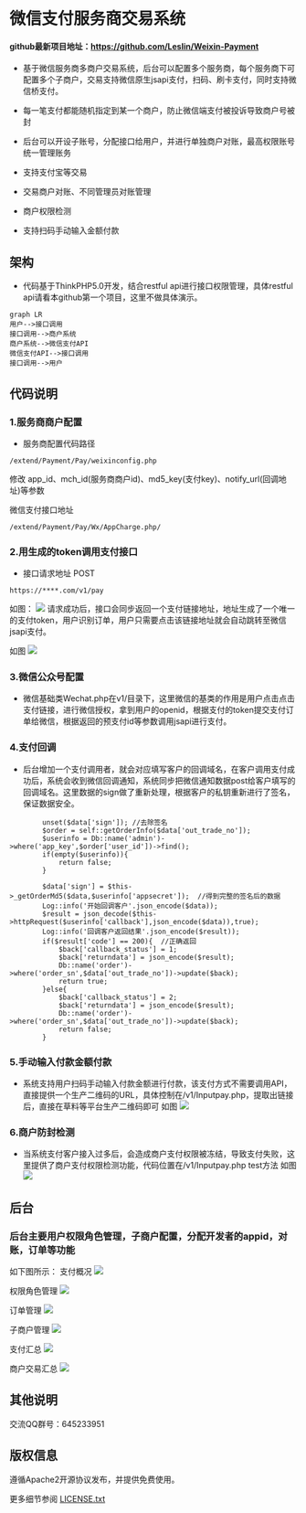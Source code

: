  # 微信支付服务商交易系统
#### github最新项目地址：https://github.com/Leslin/Weixin-Payment
- 基于微信服务商多商户交易系统，后台可以配置多个服务商，每个服务商下可配置多个子商户，交易支持微信原生jsapi支付，扫码、刷卡支付，同时支持微信桥支付。

- 每一笔支付都能随机指定到某一个商户，防止微信端支付被投诉导致商户号被封

- 后台可以开设子账号，分配接口给用户，并进行单独商户对账，最高权限账号统一管理账务

- 支持支付宝等交易 
- 交易商户对账、不同管理员对账管理
- 商户权限检测
- 支持扫码手动输入金额付款

## 架构
- 代码基于ThinkPHP5.0开发，结合restful api进行接口权限管理，具体restful api请看本github第一个项目，这里不做具体演示。



```
graph LR
用户-->接口调用
接口调用-->商户系统
商户系统-->微信支付API
微信支付API-->接口调用
接口调用-->用户
```


## 代码说明
### 1.服务商商户配置

-  服务商配置代码路径
```
/extend/Payment/Pay/weixinconfig.php
```
修改 app_id、mch_id(服务商商户id)、md5_key(支付key)、notify_url(回调地址)等参数

微信支付接口地址
```
/extend/Payment/Pay/Wx/AppCharge.php/
```

### 2.用生成的token调用支付接口
- 接口请求地址 POST

```
https://****.com/v1/pay
```
如图：
![](https://github.com/Leslin/Weixin-Payment/blob/master/screenshot/8.png)
请求成功后，接口会同步返回一个支付链接地址，地址生成了一个唯一的支付token，用户识别订单，用户只需要点击该链接地址就会自动跳转至微信jsapi支付。

如图
![](https://github.com/Leslin/Weixin-Payment/blob/master/screenshot/11.png) 
### 3.微信公众号配置

- 微信基础类Wechat.php在v1/目录下，这里微信的基类的作用是用户点击点击支付链接，进行微信授权，拿到用户的openid，根据支付的token提交支付订单给微信，根据返回的预支付id等参数调用jsapi进行支付。

### 4.支付回调
- 后台增加一个支付调用者，就会对应填写客户的回调域名，在客户调用支付成功后，系统会收到微信回调通知，系统同步把微信通知数据post给客户填写的回调域名。这里数据的sign做了重新处理，根据客户的私钥重新进行了签名，保证数据安全。

```
        unset($data['sign']); //去除签名
		$order = self::getOrderInfo($data['out_trade_no']);
		$userinfo = Db::name('admin')->where('app_key',$order['user_id'])->find();
		if(empty($userinfo)){
			return false;
		}

		$data['sign'] = $this->_getOrderMd5($data,$userinfo['appsecret']);  //得到完整的签名后的数据
		Log::info('开始回调客户'.json_encode($data));
		$result = json_decode($this->httpRequest($userinfo['callback'],json_encode($data)),true);
		Log::info('回调客户返回结果'.json_encode($result));
		if($result['code'] == 200){  //正确返回
			$back['callback_status'] = 1;
			$back['returndata'] = json_encode($result);
			Db::name('order')->where('order_sn',$data['out_trade_no'])->update($back);
			return true;
		}else{
			$back['callback_status'] = 2;
			$back['returndata'] = json_encode($result);
			Db::name('order')->where('order_sn',$data['out_trade_no'])->update($back);
			return false;
		}
```

### 5.手动输入付款金额付款
- 系统支持用户扫码手动输入付款金额进行付款，该支付方式不需要调用API，直接提供一个生产二维码的URL，具体控制在/v1/Inputpay.php，提取出链接后，直接在草料等平台生产二维码即可
如图
![](https://github.com/Leslin/Weixin-Payment/blob/master/screenshot/12.png)

### 6.商户防封检测
- 当系统支付客户接入过多后，会造成商户支付权限被冻结，导致支付失败，这里提供了商户支付权限检测功能，代码位置在/v1/Inputpay.php test方法
如图
![](https://github.com/Leslin/Weixin-Payment/blob/master/screenshot/13.png)

## 后台
### 后台主要用户权限角色管理，子商户配置，分配开发者的appid，对账，订单等功能
如下图所示：
支付概况
![](https://github.com/Leslin/Weixin-Payment/blob/master/screenshot/1.png)

权限角色管理
![](https://github.com/Leslin/Weixin-Payment/blob/master/screenshot/2.png)

订单管理
![](https://github.com/Leslin/Weixin-Payment/blob/master/screenshot/3.png)

子商户管理
![](https://github.com/Leslin/Weixin-Payment/blob/master/screenshot/4.png)

支付汇总
![](https://github.com/Leslin/Weixin-Payment/blob/master/screenshot/6.png)

商户交易汇总
![](https://github.com/Leslin/Weixin-Payment/blob/master/screenshot/7.png)
 

## 其他说明
交流QQ群号：645233951
## 版权信息

遵循Apache2开源协议发布，并提供免费使用。


更多细节参阅 [LICENSE.txt](LICENSE.txt)